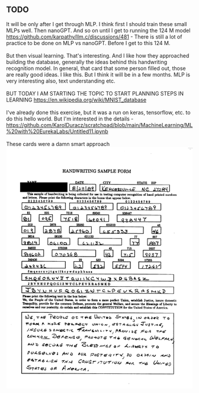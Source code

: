 <h2>TODO</h2>

It will be only after I get through MLP. I think first I should train these small MLPs well. Then nanoGPT. And so on until I get to running the 124 M model https://github.com/karpathy/llm.c/discussions/481 - There is still a lot of practice to be done on MLP vs nanoGPT. Before I get to this 124 M.
<br /><br />
But then visual learning. That's interesting. And I like how they approached building the database, generally the ideas behind this handwriting recognition model. In general, that card that some person filled out, those are really good ideas. I like this. But I think it will be in a few months. MLP is very interesting also, text understanding etc.
<br /><br />
BUT TODAY I AM STARTING THE TOPIC TO START PLANNING STEPS IN LEARNING
https://en.wikipedia.org/wiki/MNIST_database
<br /><br />
I've already done this exercise, but it was a run on keras, tensorflow, etc. to do this hello world. But I'm interested in the details - https://github.com/KarolDuracz/scratchpad/blob/main/MachineLearning/ML%20with%20EurekaLabs/Untitled11.ipynb
<br /><br />
These cards were a damn smart approach
![dump](https://github.com/KarolDuracz/scratchpad/blob/main/MachineLearning/ML%20with%20EurekaLabs/11-05-2025%20-%20EurekaLabs%20practice%20-%20MNIST/NIST_SD-19_f1002_33%20(1).png?raw=true)
